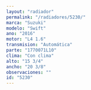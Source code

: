 ```yaml
---
layout: "radiador"
permalink: "/radiadores/5230/"
marca: "Suzuki"
modelo: "Swift"
ano: "2016"
motor: "L4 1.6"
transmision: "Automática"
parte: "1770071L10"
clima: "Con clima"
alto: "15 3/4"
ancho: "20 3/8"
observaciones: ""
id: "5230"
---
```


